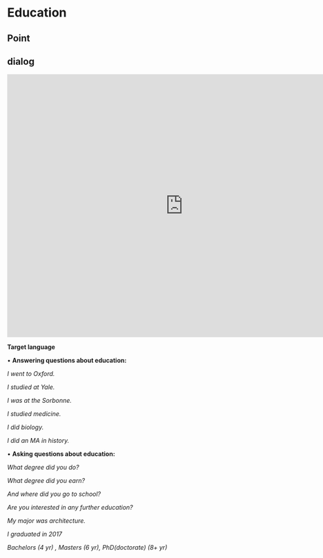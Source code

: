 # Education

## Point



## dialog

<iframe name="easyXDM_default3543_provider" id="easyXDM_default3543_provider" src="https://cns.ef-cdn.com/Juno/EvcContent/15/05/3/Education/index.html?api_v=0.0.13&amp;accessKey=1074636b-29d1-4bf1-9aea-6205e5931e2d&amp;attendanceToken=9550ba52-19d7-48dc-9ee6-55343c64eeaa&amp;xdm_e=https%3A%2F%2Fevc.ef.com.cn&amp;xdm_c=default3543&amp;xdm_p=1" frameborder="0" style="box-sizing: border-box; width: 813px; height: 609.75px;"></iframe>

**Target language**

• **Answering questions about education:** 

*I went to Oxford.*  

*I studied at Yale.*  

*I was at the Sorbonne.* 

*I studied medicine.* 

*I did biology.*  

*I did an MA in history.*

• **Asking questions about education:** 

*What degree did you do?* 

*What degree did you earn?*

*And where did you go to school?* 

*Are you interested in any further education?*



*My major was architecture.*

*I graduated in 2017*



*Bachelors (4 yr) , Masters (6 yr), PhD(doctorate) (8+ yr)*